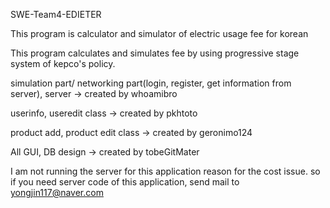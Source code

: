 SWE-Team4-EDIETER

This program is calculator and simulator of electric usage fee for korean

This program calculates and simulates fee by using progressive stage system of kepco's policy.

simulation part/ networking part(login, register, get information from server), server -> created by whoamibro 

userinfo, useredit class -> created by pkhtoto

product add, product edit class -> created by geronimo124

All GUI, DB design -> created by tobeGitMater

I am  not running the server for this application reason for the cost issue. so if you need server code of this application, send mail to yongjin117@naver.com

